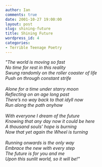 ```yaml
---
author: Ian
comments: true
date: 2001-10-27 19:00:00
layout: post
slug: shining-future
title: Shining Future
wordpress_id: 4
categories:
- Terrible Teenage Poetry
---
```


*"The world is moving so fast<br/>
No time for rest in this reality<br/>
Swung randomly on the roller coaster of life<br/>
Push on through constant strife<br/><br/>
Alone for a time under starry moon<br/>
Reflecting on an age long past<br/>
There’s no way back to that idyll now<br/>
Run along the path anyhow<br/><br/>
With everyone I dream of the future<br/>
Knowing that any day now it could be here<br/>
A thousand souls’ hope is burning<br/>
Now that yet again the Wheel is turning<br/><br/>
Running onwards is the only way<br/>
Embrace the new with every step<br/>
The future is for you and me<br/>
Upon this sunlit world, so it will be!"*
